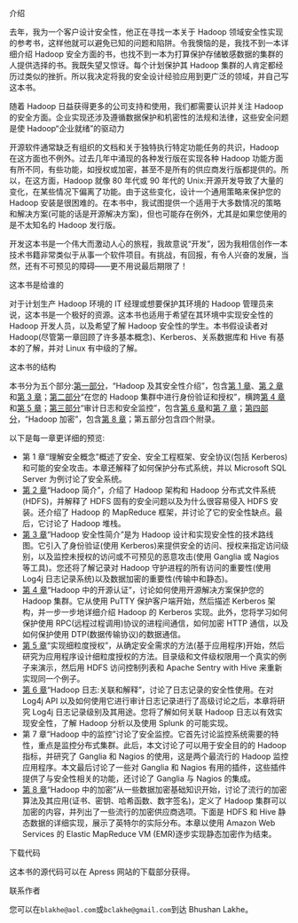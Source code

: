 介绍

去年，我为一个客户设计安全性，他正在寻找一本关于 Hadoop 领域安全性实现的参考书，这样他就可以避免已知的问题和陷阱。令我懊恼的是，我找不到一本详细介绍 Hadoop 安全方面的书，也找不到一本为打算保护存储敏感数据的集群的人提供选择的书。我既失望又惊讶。每个计划保护其 Hadoop 集群的人肯定都经历过类似的挫折。所以我决定将我的安全设计经验应用到更广泛的领域，并自己写这本书。

随着 Hadoop 日益获得更多的公司支持和使用，我们都需要认识并关注 Hadoop 的安全方面。企业实现还涉及遵循数据保护和机密性的法规和法律，这些安全问题是使 Hadoop“企业就绪”的驱动力

开源软件通常缺乏有组织的文档和关于独特执行特定功能任务的共识，Hadoop 在这方面也不例外。过去几年中涌现的各种发行版在实现各种 Hadoop 功能方面有所不同，有些功能，如授权或加密，甚至不是所有的供应商发行版都提供的。所以，在这方面，Hadoop 就像 80 年代或 90 年代的 Unix:开源开发导致了大量的变化，在某些情况下偏离了功能。由于这些变化，设计一个通用策略来保护您的 Hadoop 安装是很困难的。在本书中，我试图提供一个适用于大多数情况的策略和解决方案(可能的话是开源解决方案)，但也可能存在例外，尤其是如果您使用的是不太知名的 Hadoop 发行版。

开发这本书是一个伟大而激动人心的旅程，我故意说“开发”，因为我相信创作一本技术书籍非常类似于从事一个软件项目。有挑战，有回报，有令人兴奋的发展，当然，还有不可预见的障碍——更不用说最后期限了！

这本书是给谁的

对于计划生产 Hadoop 环境的 IT 经理或想要保护其环境的 Hadoop 管理员来说，这本书是一个极好的资源。这本书也适用于希望在其环境中实现安全性的 Hadoop 开发人员，以及希望了解 Hadoop 安全性的学生。本书假设读者对 Hadoop(尽管第一章回顾了许多基本概念)、Kerberos、关系数据库和 Hive 有基本的了解，并对 Linux 有中级的了解。

这本书的结构

本书分为五个部分:[第一部分](pt1.html)，“Hadoop 及其安全性介绍”，包含[第 1 章](01.html)、[第 2 章](02.html)和[第 3 章](03.html)；[第二部分](pt2.html)“在您的 Hadoop 集群中进行身份验证和授权”，横跨[第 4 章](04.html)和[第 5 章](05.html)；[第三部分](pt3.html)“审计日志和安全监控”，包含[第 6 章](06.html)和[第 7 章](07.html)；[第四部分](pt4.html)，“Hadoop 加密”，包含[第 8 章](08.html)；第五部分包含四个附录。

以下是每一章更详细的预览:

*   第 1 章“理解安全概念”概述了安全、安全工程框架、安全协议(包括 Kerberos)和可能的安全攻击。本章还解释了如何保护分布式系统，并以 Microsoft SQL Server 为例讨论了安全系统。
*   [第 2 章](02.html)“Hadoop 简介”，介绍了 Hadoop 架构和 Hadoop 分布式文件系统(HDFS)，并解释了 HDFS 固有的安全问题以及为什么很容易侵入 HDFS 安装。还介绍了 Hadoop 的 MapReduce 框架，并讨论了它的安全性缺点。最后，它讨论了 Hadoop 堆栈。
*   [第 3 章](03.html)“Hadoop 安全性简介”是为 Hadoop 设计和实现安全性的技术路线图。它引入了身份验证(使用 Kerberos)来提供安全的访问、授权来指定访问级别，以及监控未授权的访问或不可预见的恶意攻击(使用 Ganglia 或 Nagios 等工具)。您还将了解记录对 Hadoop 守护进程的所有访问的重要性(使用 Log4j 日志记录系统)以及数据加密的重要性(传输中和静态)。
*   [第 4 章](04.html)“Hadoop 中的开源认证”，讨论如何使用开源解决方案保护您的 Hadoop 集群。它从使用 PuTTY 保护客户端开始，然后描述 Kerberos 架构，并一步一步地详细介绍 Hadoop 的 Kerberos 实现。此外，您将学习如何保护使用 RPC(远程过程调用)协议的进程间通信，如何加密 HTTP 通信，以及如何保护使用 DTP(数据传输协议)的数据通信。
*   [第 5 章](05.html)“实现细粒度授权”，从确定安全需求的方法(基于应用程序)开始，然后研究为应用程序设计细粒度授权的方法。目录级和文件级权限用一个真实的例子来演示，然后用 HDFS 访问控制列表和 Apache Sentry with Hive 来重新实现同一个例子。
*   [第 6 章](06.html)“Hadoop 日志:关联和解释”，讨论了日志记录的安全性使用。在对 Log4j API 以及如何使用它进行审计日志记录进行了高级讨论之后，本章将研究 Log4j 日志记录级别及其用途。您将了解如何关联 Hadoop 日志以有效实现安全性，了解 Hadoop 分析以及使用 Splunk 的可能实现。
*   第 7 章“Hadoop 中的监控”讨论了安全监控。它首先讨论监控系统需要的特性，重点是监控分布式集群。此后，本文讨论了可以用于安全目的的 Hadoop 指标，并研究了 Ganglia 和 Nagios 的使用，这是两个最流行的 Hadoop 监控应用程序。本文最后讨论了一些对 Ganglia 和 Nagios 有用的插件，这些插件提供了与安全性相关的功能，还讨论了 Ganglia 与 Nagios 的集成。
*   [第 8 章](08.html)“Hadoop 中的加密”从一些数据加密基础知识开始，讨论了流行的加密算法及其应用(证书、密钥、哈希函数、数字签名)，定义了 Hadoop 集群可以加密的内容，并列出了一些流行的加密供应商选项。下面是 HDFS 和 Hive 静态数据的详细实现，展示了英特尔的实际分布。本章以使用 Amazon Web Services 的 Elastic MapReduce VM (EMR)逐步实现静态加密作为结束。

下载代码

这本书的源代码可以在 Apress 网站的下载部分获得。

联系作者

您可以在`blakhe@aol.com`或`bclakhe@gmail.com`到达 Bhushan Lakhe。